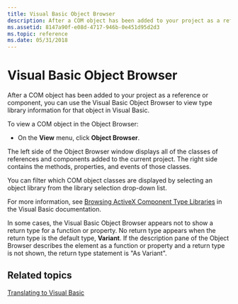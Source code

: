 ```yaml
---
title: Visual Basic Object Browser
description: After a COM object has been added to your project as a reference or component, you can use the Visual Basic Object Browser to view type library information for that object in Visual Basic.
ms.assetid: 8147a90f-e08d-4717-946b-0e451d95d2d3
ms.topic: reference
ms.date: 05/31/2018
---
```


# Visual Basic Object Browser

After a COM object has been added to your project as a reference or component, you can use the Visual Basic Object Browser to view type library information for that object in Visual Basic.

To view a COM object in the Object Browser:

-   On the **View** menu, click **Object Browser**.

The left side of the Object Browser window displays all of the classes of references and components added to the current project. The right side contains the methods, properties, and events of those classes.

You can filter which COM object classes are displayed by selecting an object library from the library selection drop-down list.

For more information, see [Browsing ActiveX Component Type Libraries](/previous-versions/visualstudio/visual-basic-6/aa240782(v=vs.60)) in the Visual Basic documentation.

In some cases, the Visual Basic Object Browser appears not to show a return type for a function or property. No return type appears when the return type is the default type, **Variant**. If the description pane of the Object Browser describes the element as a function or property and a return type is not shown, the return type statement is "As Variant".

## Related topics

<dl> <dt>

[Translating to Visual Basic](translating-to-visual-basic.md)
</dt> </dl>

 

 
